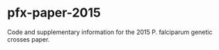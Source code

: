 pfx-paper-2015
==============

Code and supplementary information for the 2015 P. falciparum genetic crosses paper.


